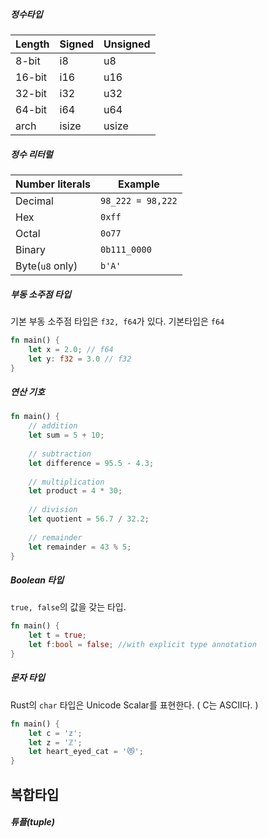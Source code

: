 ##### 정수타입

| Length | Signed | Unsigned |
| ------ | ------ | -------- |
| 8-bit  | i8     | u8       |
| 16-bit | i16    | u16      |
| 32-bit | i32    | u32      |
| 64-bit | i64    | u64      |
| arch   | isize  | usize    |

##### 정수 리터럴

| Number literals     | Example               |
| ------------------- | --------------------- |
| Decimal             | ```98_222 = 98,222``` |
| Hex                 | ```0xff```            |
| Octal               | ```0o77```            |
| Binary              | ```0b111_0000```      |
| Byte(```u8``` only) | ```b'A'```            |

##### 부동 소주점 타입

기본 부동 소주점 타입은 ```f32, f64```가 있다. 기본타입은 ```f64```
```rust
fn main() {
	let x = 2.0; // f64
	let y: f32 = 3.0 // f32
}
```

##### 연산 기호
```rust
fn main() {
	// addition
	let sum = 5 + 10;
	
	// subtraction
	let difference = 95.5 - 4.3;
	
	// multiplication
	let product = 4 * 30;
	
	// division
	let quotient = 56.7 / 32.2;
	
	// remainder
	let remainder = 43 % 5;
}
```

##### Boolean 타입
```true, false```의 값을 갖는 타입.
```rust
fn main() {
	let t = true;
	let f:bool = false; //with explicit type annotation
}
```

##### 문자 타입
Rust의 ```char``` 타입은 Unicode Scalar를 표현한다. ( C는 ASCII다. )
```rust
fn main() {
	let c = 'z';
	let z = 'ℤ';
	let heart_eyed_cat = '😻';
}
```


## 복합타입

##### 튜플(tuple)
